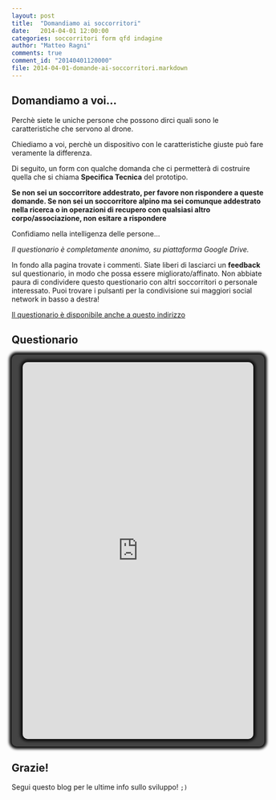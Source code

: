 ```yaml
---
layout: post
title:  "Domandiamo ai soccorritori"
date:   2014-04-01 12:00:00
categories: soccorritori form qfd indagine
author: "Matteo Ragni"
comments: true
comment_id: "20140401120000"
file: 2014-04-01-domande-ai-soccorritori.markdown
---
```


## Domandiamo a voi...

Perchè siete le uniche persone che possono dirci quali sono le caratteristiche che servono al drone.

Chiediamo a voi, perchè un dispositivo con le caratteristiche giuste può fare veramente la differenza.

Di seguito, un form con qualche domanda che ci permetterà di costruire quella che si chiama **Specifica Tecnica** del prototipo.

**Se non sei un soccorritore addestrato, per favore non rispondere a queste domande. Se non sei un soccorritore alpino ma sei comunque addestrato nella ricerca o in operazioni di recupero con qualsiasi altro corpo/associazione, non esitare a rispondere**

Confidiamo nella intelligenza delle persone...

_Il questionario è completamente anonimo, su piattaforma Google Drive._

In fondo alla pagina trovate i commenti. Siate liberi di lasciarci un **feedback** sul questionario, in modo che possa essere migliorato/affinato.
Non abbiate paura di condividere questo questionario con altri soccorritori o personale interessato. Puoi trovare i pulsanti per la condivisione sui maggiori social network in basso a destra!

[Il questionario è disponibile anche a questo indirizzo][questionario]

## Questionario

<style>
.iframe-div {
    margin: auto;
    padding: 10px;
    background-color: #444;
    box-shadow: 0px 0px 5px 5px #111;
    border-radius: 10px;
    text-align: center;
}

.iframe-google {
    width: 95%;
    height: 750px;
    margin: 5px;
    border-radius: 10px;
    box-shadow:  0px 0px 5px 5px #111;
}

</style>

<div class="iframe-div">
    <iframe class="iframe-google" src="http://docs.google.com/forms/d/1H7rHbB6h1ubsUsPQx8HfK6ZDed06bpzerJIBpbgcQdY/viewform?embedded=true" frameborder="0">Caricamento in corso...</iframe>
</div>

## Grazie! 

Segui questo blog per le ultime info sullo sviluppo! `;)`

[questionario]: https://docs.google.com/forms/d/1H7rHbB6h1ubsUsPQx8HfK6ZDed06bpzerJIBpbgcQdY/viewform